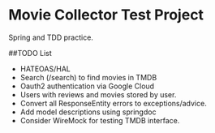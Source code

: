 # Movie Collector Test Project

Spring and TDD practice.

##TODO List
- HATEOAS/HAL
- Search (/search) to find movies in TMDB
- Oauth2 authentication via Google Cloud
- Users with reviews and movies stored by user.
- Convert all ResponseEntity errors to exceptions/advice.
- Add model descriptions using springdoc
- Consider WireMock for testing TMDB interface.
